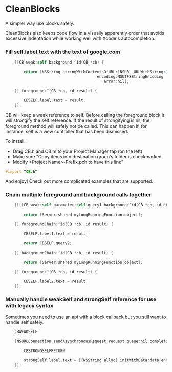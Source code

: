 CleanBlocks
===========

A simpler way use blocks safely.

CleanBlocks also keeps code flow in a visually apparently order that avoids excessive indentation while working well with Xcode's autocompletion.

### Fill self.label.text with the text of google.com

```objective-c
    [[CB weak:self background:^id(CB *cb) {
        
        return [NSString stringWithContentsOfURL:[NSURL URLWithString:@"google.com"]
                                        encoding:NSUTF8StringEncoding
                                           error:nil];
        
    }] foreground:^(CB *cb, id result) {
        
        CBSELF.label.text = result;
    }];
```

CB will keep a weak reference to self. Before calling the foreground block it will strongify the self reference. If the result of strongifying is nil, the foreground method will safely not be called. This can happen if, for instance, self is a view controller that has been dismissed.

To install:
- Drag CB.h and CB.m to your Project Manager tap (on the left)
- Make sure "Copy items into destination group's folder is checkmarked
- Modify &lt;Project Name&gt;-Prefix.pch to have this line"
```objective-c
#import "CB.h"
```

And enjoy! Check out more complicated examples that are supported.

### Chain multiple foreground and background calls together

```objective-c
    [[[[CB weak:self parameter:self.query1 background:^id(CB *cb, id object) {
        
        return [Server.shared myLongRunningFunction:object];
        
    }] foregroundChain:^id(CB *cb, id result) {
        
        CBSELF.label1.text = result;
        
        return CBSELF.query2;
        
    }] backgroundChain:^id(CB *cb, id result) {
        
        return [Server.shared myLongRunningFunction:object];
        
    }] foreground:^(CB *cb, id result) {
        
        CBSELF.label2.text = result;
    }];
```

### Manually handle weakSelf and strongSelf reference for use with legacy syntax

Sometimes you need to use an api with a block callback but you still want to handle self safely.

```objective-c
    CBWEAKSELF
    
    [NSURLConnection sendAsynchronousRequest:request queue:nil completionHandler:^(NSURLResponse *response, NSData *data, NSError *connectionError) {
        
        CBSTRONGSELFRETURN
        
        strongSelf.label.text = [[NSString alloc] initWithData:data encoding:NSUTF8StringEncoding];
    }];
```
